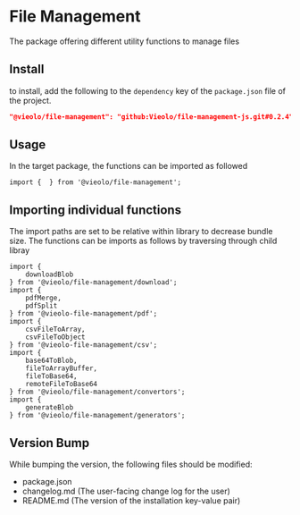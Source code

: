 # File Management
The package offering different utility functions to manage files

## Install
to install, add the following to the `dependency` key of the `package.json` file of the project.

```json
"@vieolo/file-management": "github:Vieolo/file-management-js.git#0.2.4"
```

## Usage
In the target package, the functions can be imported as followed
```JS
import {  } from '@vieolo/file-management';
```

## Importing individual functions
The import paths are set to be relative within library to decrease bundle size. The functions can be imports as follows by traversing through child libray
```JS
import {
	downloadBlob
} from '@vieolo/file-management/download';
import {
	pdfMerge,
	pdfSplit
} from '@vieolo-file-management/pdf';
import {
	csvFileToArray,
	csvFileToObject
} from '@vieolo-file-management/csv';
import {
	base64ToBlob,
	fileToArrayBuffer,
	fileToBase64,
	remoteFileToBase64
} from '@vieolo/file-management/convertors';
import {
	generateBlob
} from '@vieolo/file-management/generators';
```


## Version Bump
While bumping the version, the following files should be modified:
- package.json
- changelog.md (The user-facing change log for the user)
- README.md (The version of the installation key-value pair)